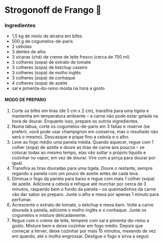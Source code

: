 # Strogonoff de Frango :chicken:



### Ingredientes

- 1,5 kg de miolo de alcatra em bifes
- 500 g de cogumelos-de-paris
- 2 cebolas
- 3 dentes de alho
- 3 xícaras (chá) de creme de leite fresco (cerca de 750 ml)
- 3 colheres (sopa) de extrato de tomate
- 3 colheres (sopa) de ketchup caseiro
- 3 colheres (sopa) de molho inglês
- 3 colheres (sopa) de conhaque
- 4 colheres (sopa) de azeite
- sal e pimenta-do-reino moída na hora a gosto

#### MODO DE PREPARO

1. Corte os bifes em tiras (de 5 cm x 2 cm), transfira para uma tigela e mantenha em temperatura ambiente – a carne não pode estar gelada na hora de dourar. Enquanto isso, prepare os outros ingredientes. 
2. Numa tábua, corte os cogumelos-de-paris em 3 fatias e reserve (se preferir, você pode usar champignon em conserva, mas o resultado não será o mesmo). Descasque e pique fino a cebola e o alho. 
3. Leve ao fogo médio uma panela média. Quando aquecer, regue com 1 colher (sopa) de azeite e doure as tiras de carne aos poucos – se colocar todas ao mesmo tempo, elas vão soltar o próprio líquido e cozinhar no vapor, em vez de dourar. Vire com a pinça para dourar por igual. 
4. Transfira as tiras douradas para uma tigela. Doure o restante, sempre regando a panela com um pouco de azeite antes de cada leva. 
5. Diminua o fogo da panela para baixo e regue com mais 1 colher (sopa) de azeite. Adicione a cebola e refogue até murchar por cerca de 3 minutos, raspando bem o fundo da panela – os queimadinhos da carne vão dar sabor ao preparo. Junte o alho e mexa por apenas 1 minuto para perfumar. 
6. Acrescente o extrato de tomate, o ketchup e mexa bem. Volte a carne dourada à panela, adicione o molho inglês e o conhaque. Junte os cogumelos e misture delicadamente. 
7. Regue com o creme de leite, tempere com sal e pimenta-do-reino a gosto. Misture bem e deixe cozinhar em fogo médio. Depois que começar a ferver, deixe cozinhar por mais 15 minutos, mexendo de vez em quando, até o molho engrossar. Desligue o fogo e sirva a seguir.

